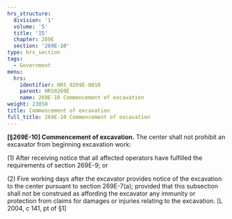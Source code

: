 ```yaml
---
hrs_structure:
  division: '1'
  volume: '5'
  title: '15'
  chapter: 269E
  section: '269E-10'
type: hrs_section
tags:
  - Government
menu:
  hrs:
    identifier: HRS_0269E-0010
    parent: HRS0269E
    name: 269E-10 Commencement of excavation
weight: 23050
title: Commencement of excavation
full_title: 269E-10 Commencement of excavation
---
```

**[§269E-10] Commencement of excavation.** The center shall not prohibit an excavator from beginning excavation work:

(1) After receiving notice that all affected operators have fulfilled the requirements of section 269E-9; or

(2) Five working days after the excavator provides notice of the excavation to the center pursuant to section 269E-7(a); provided that this subsection shall not be construed as affording the excavator any immunity or protection from claims for damages or injuries relating to the excavation. [L 2004, c 141, pt of §1]